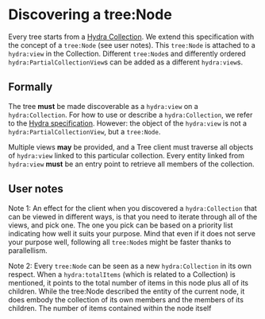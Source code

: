 # Discovering a tree:Node

Every tree starts from a [Hydra Collection](https://www.hydra-cg.com/spec/latest/core/#collections). We extend this specification with the concept of a `tree:Node` (see user notes). This `tree:Node` is attached to a `hydra:view` in the Collection. Different `tree:Node`s and differently ordered `hydra:PartialCollectionView`s can be added as a different `hydra:view`s.

## Formally

The tree __must__ be made discoverable as a `hydra:view` on a `hydra:Collection`. For how to use or describe a `hydra:Collection`, we refer to the [Hydra specification](https://www.hydra-cg.com/spec/latest/core/#x5-1-collections). However: the object of the `hydra:view` is not a `hydra:PartialCollectionView`, but a `tree:Node`.

Multiple views __may__ be provided, and a Tree client must traverse all objects of `hydra:view` linked to this particular collection. Every entity linked from `hydra:view` __must__ be an entry point to retrieve all members of the collection.

## User notes

Note 1: An effect for the client when you discovered a `hydra:Collection` that can be viewed in different ways, is that you need to iterate through all of the views, and pick one. The one you pick can be based on a priority list indicating how well it suits your purpose. Mind that even if it does not serve your purpose well, following all `tree:Node`s might be faster thanks to parallellism.

Note 2: Every `tree:Node` can be seen as a new `hydra:Collection` in its own respect. When a `hydra:totalItems` (which is related to a Collection) is mentioned, it points to the total number of items in this node plus all of its children. While the tree:Node described the entity of the current node, it does embody the collection of its own members and the members of its children. The number of items contained within the node itself 

